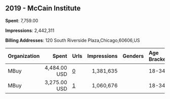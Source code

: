 ## 2019 - McCain Institute 
**Spent**: 7,759.00

**Impressions**: 2,442,311

**Billing Addresses**: 120 South Riverside Plaza,Chicago,60606,US

|Organization|Spent|Urls|Impressions|Genders|Age Brackets|Country Codes|
|:---|---:|:---|---:|:---|:---|:---|
|MBuy|4,484.00 USD|[0](https://www.snap.com/political-ads/asset/43cc0e06d4939c7bc7a346c97fac052f8d6b60da567b3373e75c1235bcbbe48d?mediaType=jpg)|1,381,635||18-34|united states|
|MBuy|3,275.00 USD|[1](https://www.snap.com/political-ads/asset/d98cd7945b22962f6c178b89e2852b5da8b6c14b6841d2706d6d8b9d29c1a1ea?mediaType=jpg)|1,060,676||18-34|united states|
